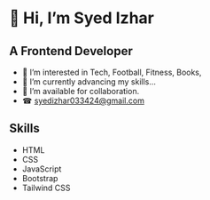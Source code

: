# 👋 Hi, I’m Syed Izhar
## A Frontend Developer
- 👀 I’m interested in Tech, Football, Fitness, Books, 
- 🌱 I’m currently advancing my skills...
- 🤝 I’m available for collaboration.
- ☎  syedizhar033424@gmail.com

## Skills 
* HTML
* CSS
* JavaScript
* Bootstrap
* Tailwind CSS
